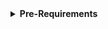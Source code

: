 <details>
<summary><strong>Pre-Requirements</strong></summary>

> Please make sure you have the following **modules installed** before using Integrity Box:

- [**BUSYBOX**](https://github.com/Magisk-Modules-Alt-Repo/BuiltIn-BusyBox/releases)
- [**Tricky Store**](https://github.com/5ec1cff/TrickyStore/releases)
- [**SHAMIKO**](https://github.com/LSPosed/LSPosed.github.io/releases)
> Make sure to properly hide root & zygisk traces, otherwise you won't be able to pass play Integrity And After Install IB-KEYBOX Press The Action Button And Clear Playstore Data
